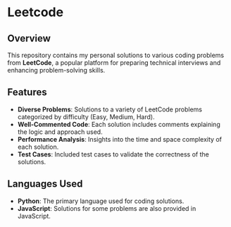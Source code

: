 # Leetcode

## Overview

This repository contains my personal solutions to various coding problems from **LeetCode**, a popular platform for preparing technical interviews and enhancing problem-solving skills. 

## Features

- **Diverse Problems**: Solutions to a variety of LeetCode problems categorized by difficulty (Easy, Medium, Hard).
- **Well-Commented Code**: Each solution includes comments explaining the logic and approach used.
- **Performance Analysis**: Insights into the time and space complexity of each solution.
- **Test Cases**: Included test cases to validate the correctness of the solutions.

## Languages Used

- **Python**: The primary language used for coding solutions.
- **JavaScript**: Solutions for some problems are also provided in JavaScript.





